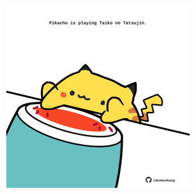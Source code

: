 <!-- built at 21/06/2021, 09:01:32 UTC -->
<p align="center">
  <img width="500" height="500" src="./ReadmeImage.svg">
</p>
